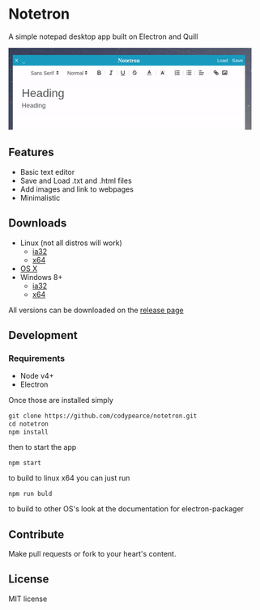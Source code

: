 # Notetron
A simple notepad desktop app built on Electron and Quill

![alt tag](/images/notetron.gif)

## Features
* Basic text editor
* Save and Load .txt and .html files
* Add images and link to webpages
* Minimalistic

## Downloads

* Linux (not all distros will work)
  * [ia32](https://github.com/CodyPearce/notetron/releases/download/v.0.1.0/notetron-linux-ia32.zip)
  * [x64](https://github.com/CodyPearce/notetron/releases/download/v.0.1.0/notetron-linux-x64.zip)
* [OS X](https://github.com/CodyPearce/notetron/releases/download/v.0.1.0/notetron-darwin-x64.zip)
* Windows 8+
  * [ia32](https://github.com/CodyPearce/notetron/releases/download/v.0.1.0/notetron-win32-ia32.zip)
  * [x64]()

All versions can be downloaded on the [release page](https://github.com/CodyPearce/notetron/releases/tag/v.0.1.0)

## Development

### Requirements

* Node v4+
* Electron 

Once those are installed simply

```
git clone https://github.com/codypearce/notetron.git
cd notetron
npm install
```
then to start the app 
```
npm start
```

to build to linux x64 you can just run
``` 
npm run buld
```

to build to other OS's look at the documentation for electron-packager

## Contribute

Make pull requests or fork to your heart's content.

## License

MIT license

